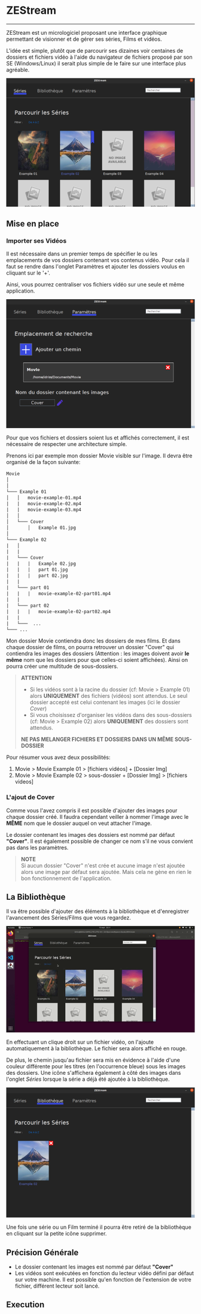 # ZEStream
***

ZEStream est un micrologiciel proposant une interface graphique permettant de visionner et de gérer ses  séries, Films et vidéos.

L'idée est simple, plutôt que de parcourir ses dizaines voir centaines de dossiers et fichiers vidéo à l'aide du navigateur de fichiers proposé par son SE (Windows/Linux) il serait plus simple de le faire sur une interface plus agréable.

<img src="doc/img/home.png"
    alt="Image représentant l'onglet Séries."
    style="text-align: center;" />
</br>

## Mise en place

### Importer ses Vidéos

Il est nécessaire dans un premier temps de spécifier le ou les emplacements de vos dossiers contenant vos contenus vidéo.
Pour cela il faut se rendre dans l'onglet Paramètres et ajouter les dossiers voulus en cliquant sur le '+'. 

Ainsi, vous pourrez centraliser vos fichiers vidéo sur une seule et même application.

<img src="doc/img/Setting.png"
    alt="Image représentant l'onglet Paramètres."
    style="text-align: center;" />
</br>

Pour que vos fichiers et dossiers soient lus et affichés correctement, il est nécessaire de respecter une architecture simple. 

Prenons ici par exemple mon dossier Movie visible sur l'image. Il devra être organisé de la façon suivante: 

```
Movie
│   
│ 
└─── Example 01
│   │   movie-example-01.mp4
|   |   movie-example-02.mp4
|   |   movie-example-03.mp4
│   │
│   └─── Cover
│       │   Example 01.jpg
│       
└─── Example 02
|   │   
|   |
|   └─── Cover
|   |   |   Example 02.jpg
|   |   |   part 01.jpg
|   |   |   part 02.jpg
|   |   
|   └─── part 01
|   |   |   movie-example-02-part01.mp4
|   |
|   └─── part 02
|   |   |   movie-example-02-part02.mp4
|   |
|   └───  ...
└─── ...

```

Mon dossier Movie contiendra donc les dossiers de mes films. Et dans chaque dossier de films, on pourra retrouver un dossier "Cover" qui contiendra les images des dossiers (Attention : les images doivent avoir **le même** nom que les dossiers pour que celles-ci soient affichées).
Ainsi on pourra créer une multitude de sous-dossiers.

> **ATTENTION** 
> * Si les vidéos sont à la racine du dossier (cf: Movie > Example 01) alors **UNIQUEMENT** des fichiers (vidéos) sont attendus. Le seul dossier accepté est celui contenant les images (ici le dossier *Cover*) 
> * Si vous choisissez d'organiser les vidéos dans des sous-dossiers (cf: Movie > Example 02) alors **UNIQUEMENT** des dossiers sont attendus.  
>
> **NE PAS MELANGER FICHIERS ET DOSSIERS DANS UN MÊME SOUS-DOSSIER**  

Pour résumer vous avez deux possibilités: 

1. Movie > Movie Example 01 > [fichiers vidéos] + [Dossier Img]
2. Movie > Movie Example 02 > sous-dossier + [Dossier Img] > [fichiers videos]

### L'ajout de Cover

Comme vous l'avez compris il est possible d'ajouter des images pour chaque dossier créé. Il faudra cependant veiller à nommer l'image avec le **MÊME** nom que le dossier auquel on veut attacher l'image.

Le dossier contenant les images des dossiers est nommé par défaut **"Cover"**. Il est également possible de changer ce nom s'il ne vous convient pas dans les paramètres.

> **NOTE** \
> Si aucun dossier "Cover" n'est crée et aucune image n'est ajoutée alors une image par défaut sera ajoutée. Mais cela ne gène en rien le bon fonctionnement de l'application. 

## La Bibliothèque

Il va être possible d'ajouter des éléments à la bibliothèque et d'enregistrer l'avancement des Séries/Films que vous regardez.

<img src="doc/video/bookmark.gif" 
    style="text-align:center;" />

En effectuant un clique droit sur un fichier vidéo, on l'ajoute automatiquement à la bibliothèque. Le fichier sera alors affiché en rouge. 

De plus, le chemin jusqu'au fichier sera mis en évidence à l'aide d'une couleur différente pour les titres (en l'occurrence bleue) sous les images des dossiers.
Une icône s'affichera également à côté des images dans l'onglet *Séries* lorsque la série a déjà été ajoutée à la bibliothèque.

<img src="doc/img/biblio.png" 
    style="text-align:center;" />

Une fois une série ou un Film terminé il pourra être retiré de la bibliothèque en cliquant sur la petite icône supprimer.


## Précision Générale
* Le dossier contenant les images est nommé par défaut **"Cover"**
* Les vidéos sont exécutées en fonction du lecteur vidéo défini par défaut sur votre machine. Il est possible qu'en fonction de l'extension de votre fichier, différent lecteur soit lancé. 

## Execution

